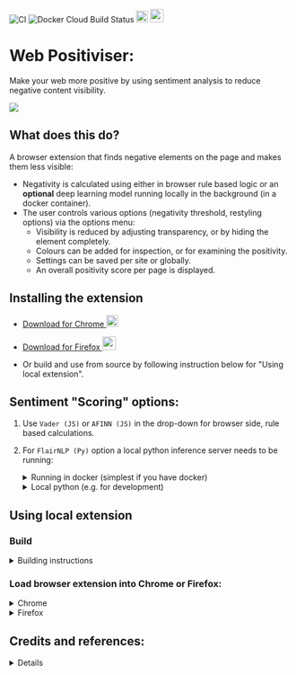 ![CI](https://github.com/artdgn/web-positiviser/workflows/CI/badge.svg) ![Docker Cloud Build Status](https://img.shields.io/docker/cloud/build/artdgn/web-positiviser?label=dockerhub&logo=docker) <a href="https://chrome.google.com/webstore/detail/ohcafpddkdjbmincmdemocckohpkceci"><img src="https://upload.wikimedia.org/wikipedia/commons/a/a5/Google_Chrome_icon_%28September_2014%29.svg" width="21"></a>
<a href="https://addons.mozilla.org/en-US/firefox/addon/web-positiviser/"><img src="https://upload.wikimedia.org/wikipedia/commons/a/a0/Firefox_logo%2C_2019.svg" width="24"></a>

# Web Positiviser:
Make your web more positive by using sentiment analysis to reduce negative content visibility.

![](https://artdgn.github.io/images/negativity-balancer.gif)

## What does this do?
A browser extension that finds negative elements on the page and makes them less visible:
- Negativity is calculated using either in browser rule based logic or an **optional** deep learning model running locally in the background (in a docker container).
- The user controls various options (negativity threshold, restyling options) via the options menu:
    - Visibility is reduced by adjusting transparency, or by hiding the element completely.
    - Colours can be added for inspection, or for examining the positivity.
    - Settings can be saved per site or globally.
    - An overall positivity score per page is displayed.

## Installing the extension

- <a href="https://chrome.google.com/webstore/detail/ohcafpddkdjbmincmdemocckohpkceci"> Download for Chrome <img src="https://upload.wikimedia.org/wikipedia/commons/a/a5/Google_Chrome_icon_%28September_2014%29.svg" width="21"></a>

- <a href="https://addons.mozilla.org/en-US/firefox/addon/web-positiviser/"> Download for Firefox <img src="https://upload.wikimedia.org/wikipedia/commons/a/a0/Firefox_logo%2C_2019.svg" width="24"></a>

- Or build and use from source by following instruction below for "Using local extension".

## Sentiment "Scoring" options:

1. Use `Vader (JS)` or `AFINN (JS)` in the drop-down for browser side, rule based calculations.

2. For `FlairNLP (Py)` option a local python inference server needs to be running:
    <details><summary>Running in docker (simplest if you have docker)</summary>

    > Please wait a few seconds after starting to be ready to serve requests.

    Run interactively once (e.g to try it out):
    - Start: `docker run -p 8000:8000 -it --rm artdgn/web-positiviser`

    - Stop: just Ctrl+C in the terminal where you're running it.

    Run in detached and persistent mode (e.g. for actual usage):
    - Start: `docker run -p 8000:8000 -dit --restart unless-stopped --name web-positiviser artdgn/web-positiviser`

    - Stop: `docker rm -f web-positiviser`.

    </details>

    <details><summary>Local python (e.g. for development)</summary>

    1. Clone repo.
    2. `make install` to create local virtual environment and install dependencies in it. 
    3. `make server` to run the server. 
    </details>


## Using local extension

### Build
<details><summary>Building instructions</summary>

- Clone and go to `extension/` folder:
- To install in local environment: `npm install`
- Building: `npm start` for development, `npm run build` for packaging into a zip file.
</details>

### Load browser extension into Chrome or Firefox:
<details><summary>Chrome</summary>

- Extensions -> Enable "developer mode" -> 
"Load unpacked extensions" -> Navigate to `/extension/dist` folder in this project.
- To update (on code changes): and go to extension details and press update / reload.
- Docs: [Chrome docs](https://developer.chrome.com/extensions/getstarted#manifest)
</details>

<details><summary>Firefox</summary>

- To load for development (will be removed after browser close, but easier to reload on code change):
    - Go to `about:debugging` -> This Firefox -> "Load Temprorary Add-on.." -> 
    Navigate to `/extension/dist` -> select manifest file.
    - Press "Reload" to update on code changes.
- To load for continuous usage (persistent after closing):
    - Go to `about:config` and set `xpinstall.signatures.required` to False to be able to load a local extension.
    - Run `npm run-script build` to package the extensions into a zip file.
    - Go to `about:addons` -> "gear" icon -> "Install add-on from file.." -> 
    Navigate to `/extension/` folder in this project -> choose `web-positiviser.zip`.
    - To update (on code changes): repeat previous two steps.
- Docs: [Firefox docs](https://extensionworkshop.com/documentation/develop/testing-persistent-and-restart-features/)
</details>

## Credits and references:
<details>

- Python (DL based) sentiment analysis model and package: [flair NLP](https://github.com/flairNLP/flair)
- JS sentiment analysis packages:
    - [vaderSentiment](https://github.com/cjhutto/vaderSentiment) (called JS-Vader in options menu)
    - [AFINNSentiment](https://github.com/thisandagain/sentiment ) (called JS-AFINN in options menu)
- Backend API framework: [fastapi](https://github.com/tiangolo/fastapi)
- Initial code for browser extension functionality copied from [Trump-Filter](https://github.com/RobSpectre/Trump-Filter)
</details>